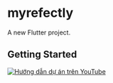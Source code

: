 # myrefectly

A new Flutter project.

## Getting Started


[![Hướng dẫn dự án trên YouTube](https://img.youtube.com/vi/_Yjp-0Sbfto/hqdefault.jpg)](https://www.youtube.com/watch?v=_Yjp-0Sbfto&t=83s&ab_channel=FLutterIntern)
